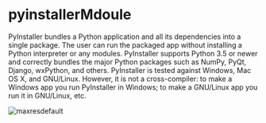 # pyinstallerMdoule
PyInstaller bundles a Python application and all its dependencies into a single package. The user can run the packaged app without installing a Python interpreter or any modules. PyInstaller supports Python 3.5 or newer and correctly bundles the major Python packages such as NumPy, PyQt, Django, wxPython, and others.
PyInstaller is tested against Windows, Mac OS X, and GNU/Linux. However, it is not a cross-compiler: to make a Windows app you run PyInstaller in Windows; to make a GNU/Linux app you run it in GNU/Linux, etc.

![maxresdefault](https://user-images.githubusercontent.com/68494604/94108026-2f2ac580-fe5c-11ea-9f3a-bff13deb9616.jpg)

